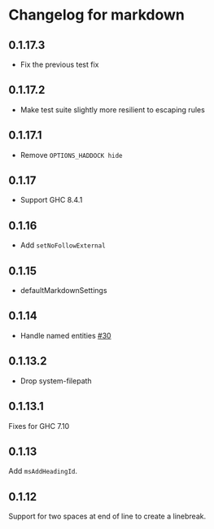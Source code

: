 # Changelog for markdown

## 0.1.17.3

* Fix the previous test fix

## 0.1.17.2

* Make test suite slightly more resilient to escaping rules

## 0.1.17.1

* Remove `OPTIONS_HADDOCK hide`

## 0.1.17

* Support GHC 8.4.1

## 0.1.16

* Add `setNoFollowExternal`

## 0.1.15

* defaultMarkdownSettings

## 0.1.14

* Handle named entities [#30](https://github.com/snoyberg/markdown/issues/30)

## 0.1.13.2

* Drop system-filepath

## 0.1.13.1

Fixes for GHC 7.10

## 0.1.13

Add `msAddHeadingId`.

## 0.1.12

Support for two spaces at end of line to create a linebreak.
